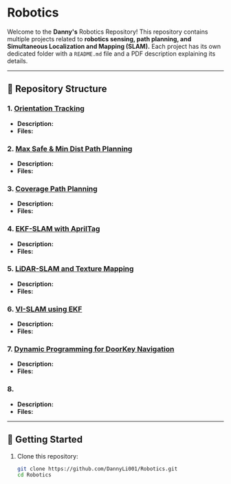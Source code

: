 # Robotics

Welcome to the **Danny's** Robotics Repository! This repository contains multiple projects related to **robotics sensing, path planning, and Simultaneous Localization and Mapping (SLAM).** Each project has its own dedicated folder with a `README.md` file and a PDF description explaining its details.

---

## 📂 Repository Structure

### 1. [Orientation Tracking](./Orientation_Tracking/Orientation_Tracking_&_Panorama.pdf)
   - **Description:** 
   - **Files:**

### 2. [Max Safe & Min Dist Path Planning](./Max_Safe_&_Min_Dist_Path_Planning/Max_Safe_&_Min_Dist_Path_Planning.pdf)
   - **Description:** 
   - **Files:**

### 3. [Coverage Path Planning](./Coverage_Path_Planning/Autonomous_CPP_report.pdf)
   - **Description:** 
   - **Files:**

### 4. [EKF-SLAM with AprilTag](./EKF-SLAM_with_AprilTag/EKF-SLAM.pdf)
   - **Description:** 
   - **Files:**

### 5. [LiDAR-SLAM and Texture Mapping](./LiDAR-SLAM_and_Texture_Mapping/LiDAR-Based%20SLAM%20and%20Texture%20Mapping.pdf)
   - **Description:** 
   - **Files:**

### 6. [VI-SLAM using EKF](./VI-SLAM_using_EKF/Visual-Inertial%20SLAM%20using%20Extended%20Kalman%20Filter.pdf)
   - **Description:** 
   - **Files:**

### 7. [Dynamic Programming for DoorKey Navigation](./Dynamic_Programming_for_DoorKey_Navigation/Dynamic_Programming_for_DoorKey_Navigation.pdf)
   - **Description:** 
   - **Files:**
   
### 8. []()
   - **Description:** 
   - **Files:**
---

## 🔧 Getting Started

1. Clone this repository:
   ```sh
   git clone https://github.com/DannyLi001/Robotics.git
   cd Robotics
